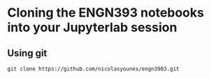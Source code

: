 # Cloning the ENGN393 notebooks into your Jupyterlab session

## Using git
    git clone https://github.com/nicolasyounes/engn3903.git
